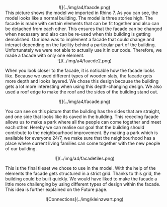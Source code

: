 <center>
    ![](../img/a4/faacde.png)
</center>
 This picture shows the model we imported in Rhino 7. As you can see, the model looks like a normal building. The model is three stories high. The facade is made with certain elements that can be fit together and also can be detached from each other. This ensures that the facade can be changed when necessary and also can be re-used when this building is getting demolished. Our idea was to implement a facade that could change and interact depending on the facility behind a particular part of the building. Unfortunately we were not able to actually use it in our code. Therefore, we made a facade with only one element.  

<center>
    ![](../img/a4/faacde2.png)
</center>

When you look closer to the facade, it is noticable how the facade looks like. Because we used different types of wooden slats, the facade gets more depth and looks layered. We chose this design because the building gets a lot more interesting when using this depth-changing design. We also used a roof edge to make the roof and the sides of the building stand out.  

<center>
    ![](../img/a4/facade.png)
</center>

You can see on this picture that the building has the sides that are straight, and one side that looks like its caved in the building. This receding facade allows us to make a park where all the people can come together and meet each other. Hereby we can realise our goal that the building should contribute to the neighbourhood improvement. By making a park which is available for everyone 24/7, we make sure that the neighbourhood has a place where current living families can come together with the new people of our building.


<center>
    ![](../img/a4/facadetiles.png)
</center>

This is the final tileset we chose to use in the model. With the help of the elements the facade gets structured in a strict grid. Thanks to this grid, the building could be built quickly. We would have liked to make the facade a little more challenging by using different types of design within the facade. This idea is further explained on the Future page.  


<center>
   ![Connections](../img/kleinzwart.png)
</center>